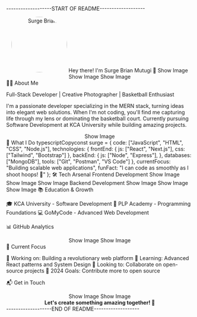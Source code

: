 -------------------START OF README-------------------
<div align="center">
  <img src="https://avatars.githubusercontent.com/u/160673325?v=4" alt="Surge Brian" width="150" height="150" style="border-radius: 50%"/>
Hey there! I'm Surge Brian Mutugi 👋
Show Image
Show Image
Show Image
</div>
👨‍💻 About Me

Full-Stack Developer | Creative Photographer | Basketball Enthusiast

I'm a passionate developer specializing in the MERN stack, turning ideas into elegant web solutions. When I'm not coding, you'll find me capturing life through my lens or dominating the basketball court. Currently pursuing Software Development at KCA University while building amazing projects.
<div align="center">
Show Image
</div>
🎯 What I Do
typescriptCopyconst surge = {
    code: ["JavaScript", "HTML", "CSS", "Node.js"],
    technologies: {
        frontEnd: {
            js: ["React", "Next.js"],
            css: ["Tailwind", "Bootstrap"]
        },
        backEnd: {
            js: ["Node", "Express"],
        },
        databases: ["MongoDB"],
        tools: ["Git", "Postman", "VS Code"]
    },
    currentFocus: "Building scalable web applications",
    funFact: "I can code as smoothly as I shoot hoops! 🏀"
};
🛠️ Tech Arsenal
Frontend Development
Show Image
Show Image
Show Image
Backend Development
Show Image
Show Image
Show Image
📚 Education & Growth

🎓 KCA University - Software Development
🌟 PLP Academy - Programming Foundations
💻 GoMyCode - Advanced Web Development

📊 GitHub Analytics
<div align="center">
Show Image
Show Image
</div>
🎯 Current Focus

🔭 Working on: Building a revolutionary web platform
🌱 Learning: Advanced React patterns and System Design
👯 Looking to: Collaborate on open-source projects
🎯 2024 Goals: Contribute more to open source

📬 Get in Touch
<div align="center">
Show Image
Show Image
</div>

<div align="center">
  <b>Let's create something amazing together! 🚀</b>
</div>
-------------------END OF README-------------------
